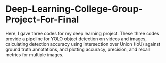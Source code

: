# Deep-Learning-College-Group-Project-For-Final
Here, I gave three codes for my deep learning project. These three codes provide a pipeline for YOLO object detection on videos and images, calculating detection accuracy using Intersection over Union (IoU) against ground truth annotations, and plotting accuracy, precision, and recall metrics for multiple images.
